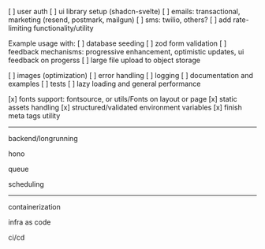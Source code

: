 [ ] user auth
[ ] ui library setup (shadcn-svelte)
[ ] emails: transactional, marketing (resend, postmark, mailgun)
[ ] sms: twilio, others?
[ ] add rate-limiting functionality/utility

Example usage with:
[ ] database seeding
[ ] zod form validation
[ ] feedback mechanisms: progressive enhancement, optimistic updates, ui feedback on progerss
[ ] large file upload to object storage


[ ] images (optimization)
[ ] error handling
[ ] logging
[ ] documentation and examples
[ ] tests
[ ] lazy loading and general performance

[x] fonts support: fontsource, or utils/Fonts on layout or page
[x] static assets handling
[x] structured/validated environment variables
[x] finish meta tags utility

---

backend/longrunning

hono

queue

scheduling

--- 

containerization

infra as code

ci/cd
